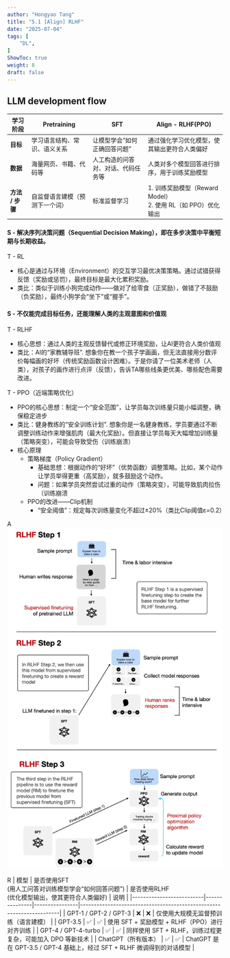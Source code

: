 ```yaml
---
author: "Hongyao Tang"
title: "5.1 [Align] RLHF"
date: "2025-07-04"
tags: [
    "DL",
]
ShowToc: true
weight: 8
draft: false
---
```


## LLM development flow
| 学习阶段 | Pretraining | SFT | Align - RLHF(PPO) 
|------|----------------------------|------------------------------------|--------------------------------------------------------|
| **目标** | 学习语言结构、常识、语义关系 | 让模型学会“如何正确回答问题” | 通过强化学习优化模型，使其输出更符合人类偏好 |
| **数据** | 海量网页、书籍、代码等 | 人工构造的问答对、对话、代码任务等 | 人类对多个模型回答进行排序，用于训练奖励模型 |
| **方法 / 步骤** | 自监督语言建模（预测下一个词） | 标准监督学习 | 1. 训练奖励模型（Reward Model）<br>2. 使用 RL（如 PPO）优化输出 |



#### S - 解决序列决策问题（Sequential Decision Making），即在多步决策中平衡短期与长期收益。

T - RL 
- 核心是通过与环境（Environment）的交互学习最优决策策略。通过试错获得反馈（奖励或惩罚），最终目标是最大化累积奖励。
- 类比：类似于训练小狗完成动作——做对了给零食（正奖励），做错了不鼓励（负奖励），最终小狗学会“坐下”或“握手”。


#### S - 不仅能完成目标任务，还能理解人类的主观意图和价值观
T - RLHF

- 核心思想：通过人类的主观反馈替代或修正环境奖励，让AI更符合人类价值观
- 类比：AI的“家教辅导班”. 想象你在教一个孩子学画画，但无法直接用分数评价每幅画的好坏（传统奖励函数设计困难）。于是你请了一位美术老师（人类），对孩子的画作进行点评（反馈），告诉TA哪些线条更优美、哪些配色需要改进。

T - PPO（近端策略优化）

- PPO的核心思想：制定一个“安全范围”，让学员每次训练量只能小幅调整，确保稳定进步
- 类比：健身教练的“安全训练计划”. 想象你是一名健身教练，学员要通过不断调整训练动作来增强肌肉（最大化奖励）。但直接让学员每天大幅增加训练量（策略突变），可能会导致受伤（训练崩溃）
- 核心原理
  - 策略梯度（Policy Gradient）
    - 基础思想：根据动作的“好坏”（优势函数）调整策略。比如，某个动作让学员举得更重（高奖励），就多鼓励这个动作。
    - 问题：如果学员突然尝试过重的动作（策略突变），可能导致肌肉拉伤（训练崩溃
  - PPO的改进——Clip机制
    - “安全阈值”：规定每次训练量变化不超过±20%（类比Clip阈值ε=0.2）



A
![alt text](images/rlhf.png)



R
| 模型                     | 是否使用SFT<br>(用人工问答对训练模型学会“如何回答问题”) | 是否使用RLHF<br>(优化模型输出，使其更符合人类偏好) | 说明                                                                 |
|--------------------------|---------------|----------------|----------------------------------------------------------------------|
| GPT-1 / GPT-2 / GPT-3 | ❌            | ❌             | 仅使用大规模无监督预训练（语言建模）                                |
| GPT-3.5 | ✅            | ✅             | 使用 SFT + 奖励模型 + RLHF（PPO）进行对齐训练                        |
| GPT-4 / GPT-4-turbo   | ✅            | ✅             | 同样使用 SFT + RLHF，训练过程更复杂，可能加入 DPO 等新技术          |
| ChatGPT（所有版本）   | ✅            | ✅             | ChatGPT 是在 GPT-3.5 / GPT-4 基础上，经过 SFT + RLHF 微调得到的对话模型 |



